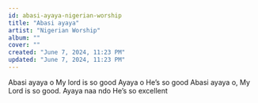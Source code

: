 ```yaml
---
id: abasi-ayaya-nigerian-worship
title: "Abasi ayaya"
artist: "Nigerian Worship"
album: ""
cover: ""
created: "June 7, 2024, 11:23 PM"
updated: "June 7, 2024, 11:23 PM"
---
```


Abasi ayaya o
My lord is so good
Ayaya o
He’s so good 
Abasi ayaya o, 
My Lord is so good.
Ayaya naa ndo
He’s so excellent